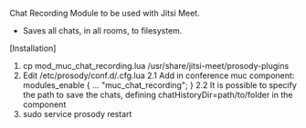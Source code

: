 Chat Recording Module to be used with Jitsi Meet.
- Saves all chats, in all rooms, to filesystem.

[Installation]
1. cp mod_muc_chat_recording.lua /usr/share/jitsi-meet/prosody-plugins
2. Edit /etc/prosody/conf.d/<something>.cfg.lua
2.1 Add in conference muc component:
    modules_enable { ... "muc_chat_recording"; }
2.2 It is possible to specify the path to save the chats, defining chatHistoryDir=path/to/folder in the component
3. sudo service prosody restart
